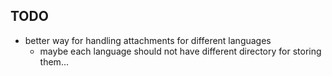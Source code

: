 ## TODO

- better way for handling attachments for different languages
    - maybe each language should not have different directory for storing them...


